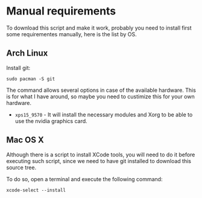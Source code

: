 # Manual requirements

To download this script and make it work, probably you need to install first some requirementes manually, here is the list by OS.

## Arch Linux

Install git:

```console
sudo pacman -S git
```

The command allows several options in case of the available hardware. This is for what I have around, so maybe you need to custimize this for your own hardware.

* ```xps15_9570``` - It will install the necessary modules and Xorg to be able to use the nvidia graphics card.

## Mac OS X

Although there is a script to install XCode tools, you will need to do it before executing such script, since we need to have git installed to download this source tree.

To do so, open a terminal and execute the following command:

```console
xcode-select --install
```